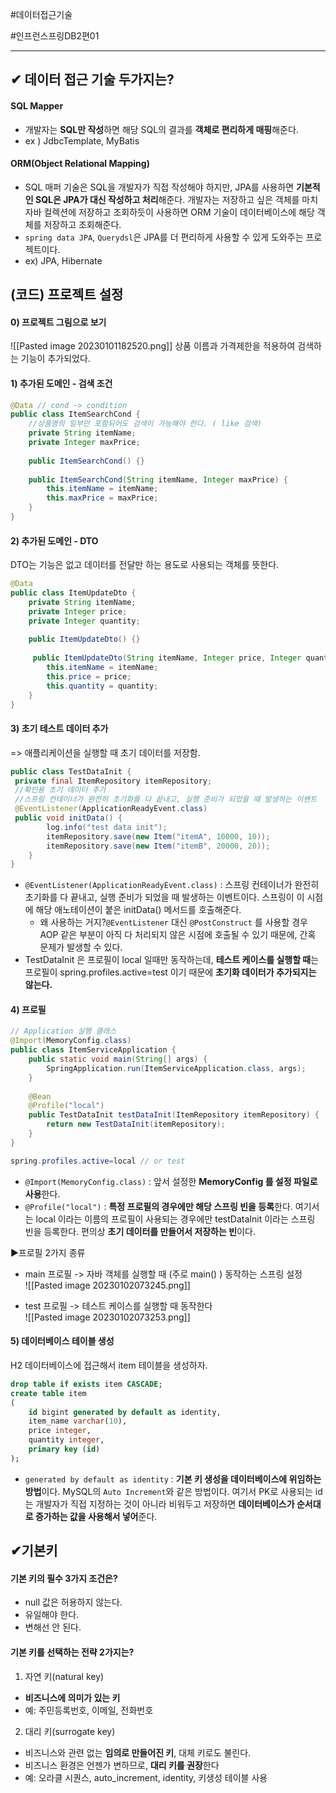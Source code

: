 #데이터접근기술

#인프런스프링DB2편01

----

## ✔ 데이터 접근 기술 두가지는?
#### SQL Mapper
- 개발자는 **SQL만 작성**하면 해당 SQL의 결과를 **객체로 편리하게 매핑**해준다.  
- ex ) JdbcTemplate, MyBatis

#### ORM(Object Relational Mapping)
- SQL 매퍼 기술은 SQL을 개발자가 직접 작성해야 하지만, JPA를 사용하면 **기본적인 SQL은 JPA가 대신 작성하고 처리**해준다. 개발자는 저장하고 싶은 객체를 마치 자바 컬렉션에 저장하고 조회하듯이 사용하면 ORM 기술이 데이터베이스에 해당 객체를 저장하고 조회해준다.
- `spring data JPA`, `Querydsl`은 JPA를 더 편리하게 사용할 수 있게 도와주는 프로젝트이다.
- ex) JPA, Hibernate

  
##  (코드) 프로젝트 설정
#### 0) 프로젝트 그림으로 보기
![[Pasted image 20230101182520.png]]
상품 이름과 가격제한을 적용하여 검색하는 기능이 추가되었다.

#### 1) 추가된 도메인 - 검색 조건
```java
@Data // cond -> condition
public class ItemSearchCond {
	//상품명의 일부만 포함되어도 검색이 가능해야 한다. ( like 검색)
 	private String itemName;
 	private Integer maxPrice;
    
 	public ItemSearchCond() {}
    
 	public ItemSearchCond(String itemName, Integer maxPrice) {
 		this.itemName = itemName;
 		this.maxPrice = maxPrice;
 	}
}
```


#### 2) 추가된 도메인 - DTO
DTO는 기능은 없고 데이터를 전달만 하는 용도로 사용되는 객체를 뜻한다.
```java
@Data
public class ItemUpdateDto {
 	private String itemName;
 	private Integer price;
 	private Integer quantity;
    
 	public ItemUpdateDto() {}
    
	 public ItemUpdateDto(String itemName, Integer price, Integer quantity) {
 		this.itemName = itemName;
 		this.price = price;
 		this.quantity = quantity;
 	}
}
```


#### 3) 초기 테스트 데이터 추가
=> 애플리케이션을 실행할 때 초기 데이터를 저장함.
```java
public class TestDataInit {
 private final ItemRepository itemRepository;
 //확인용 초기 데이터 추가
 //스프링 컨테이너가 완전히 초기화를 다 끝내고, 실행 준비가 되었을 때 발생하는 이벤트
 @EventListener(ApplicationReadyEvent.class)
 public void initData() {
 		log.info("test data init");
 		itemRepository.save(new Item("itemA", 10000, 10));
 		itemRepository.save(new Item("itemB", 20000, 20));
 	}
}
```
- `@EventListener(ApplicationReadyEvent.class)` : 스프링 컨테이너가 완전히 초기화를 다 끝내고, 실행 준비가 되었을 때 발생하는 이벤트이다. 스프링이 이 시점에 해당 애노테이션이 붙은 initData() 메서드를 호출해준다. 
	- 왜 사용하는 거지?`@EventListener` 대신 `@PostConstruct` 를 사용할 경우 AOP 같은 부분이 아직 다 처리되지 않은 시점에 호출될 수 있기 때문에, 간혹 문제가 발생할 수 있다.
- TestDataInit 은 프로필이 local 일때만 동작하는데, **테스트 케이스를 실행할 때**는 프로필이 spring.profiles.active=test 이기 때문에 **초기화 데이터가 추가되지는 않는다.**


#### 4) 프로필
```java
// Application 실행 클래스
@Import(MemoryConfig.class) 
public class ItemServiceApplication {
	public static void main(String[] args) {
		SpringApplication.run(ItemServiceApplication.class, args);
	}
    
	@Bean
	@Profile("local")
	public TestDataInit testDataInit(ItemRepository itemRepository) {
		return new TestDataInit(itemRepository);
	}
}
```

```java
spring.profiles.active=local // or test
```
- `@Import(MemoryConfig.class)` : 앞서 설정한 **MemoryConfig 를 설정 파일로 사용**한다.
- `@Profile("local")` : **특정 프로필의 경우에만 해당 스프링 빈을 등록**한다. 여기서는 local 이라는 이름의 프로필이 사용되는 경우에만 testDataInit 이라는 스프링 빈을 등록한다. 편의상 **초기 데이터를 만들어서 저장하는 빈**이다.

▶프로필 2가지 종류  
- main 프로필  -> 자바 객체를 실행할 때 (주로 main() ) 동작하는 스프링 설정  
![[Pasted image 20230102073245.png]]

- test 프로필  -> 테스트 케이스를 실행할 때 동작한다  
 ![[Pasted image 20230102073253.png]]


#### 5) 데이터베이스 테이블 생성
H2 데이터베이스에 접근해서 item 테이블을 생성하자.
```sql
drop table if exists item CASCADE;
create table item
(
 	id bigint generated by default as identity,
 	item_name varchar(10),
 	price integer,
 	quantity integer,
 	primary key (id)
);
```

- `generated by default as identity` : **기본 키 생성을 데이터베이스에 위임하는 방법**이다. MySQL의 `Auto Increment`와 같은 방법이다. 여기서 PK로 사용되는 id 는 개발자가 직접 지정하는 것이 아니라 비워두고 저장하면 **데이터베이스가 순서대로 증가하는 값을 사용해서 넣어**준다.

## ✔기본키
#### 기본 키의 필수 3가지 조건은?
- null 값은 허용하지 않는다.
- 유일해야 한다.
- 변해선 안 된다.


#### 기본 키를 선택하는 전략 2가지는?
1) 자연 키(natural key)
- **비즈니스에 의미가 있는 키**  
- 예: 주민등록번호, 이메일, 전화번호

2) 대리 키(surrogate key)
- 비즈니스와 관련 없는 **임의로 만들어진 키**, 대체 키로도 불린다.  
- 비즈니스 환경은 언젠가 변하므로, **대리 키를 권장**한다
- 예: 오라클 시퀀스, auto_increment, identity, 키생성 테이블 사용